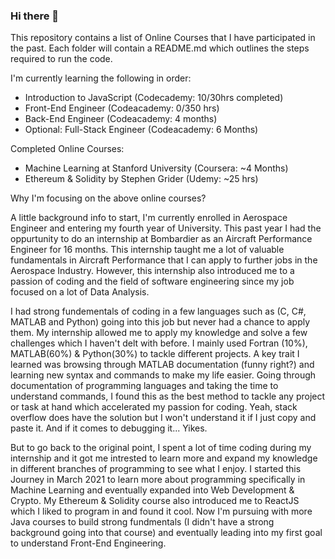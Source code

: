 ### Hi there 👋
This repository contains a list of Online Courses that I have participated in the past. Each folder will contain a README.md which outlines the steps required to run the code.

I'm currently learning the following in order:
  - Introduction to JavaScript (Codecademy: 10/30hrs completed) 
  - Front-End Engineer (Codeacademy: 0/350 hrs)
  - Back-End Engineer (Codeacademy: 4 months)
  - Optional: Full-Stack Engineer (Codeacademy: 6 Months) 

Completed Online Courses:
  - Machine Learning at Stanford University (Coursera: ~4 Months)
  - Ethereum & Solidity by Stephen Grider (Udemy: ~25 hrs)

Why I'm focusing on the above online courses?
 
A little background info to start, I'm currently enrolled in Aerospace Engineer and entering my fourth year of University. This past year I had the oppurtunity to do an internship at Bombardier as an Aircraft Performance Engineer for 16 months. This internship taught me a lot of valuable fundamentals in Aircraft Performance that I can apply to further jobs in the Aerospace Industry. However, this internship also introduced me to a passion of coding and the field of software engineering since my job focused on a lot of Data Analysis. 

I had strong fundementals of coding in a few languages such as (C, C#, MATLAB and Python) going into this job but never had a chance to apply them. My internship allowed me to apply my knowledge and solve a few challenges which I haven't delt with before. I mainly used Fortran (10%), MATLAB(60%) & Python(30%) to tackle different projects. A key trait I learned was browsing through MATLAB documentation (funny right?) and learning new syntax and commands to make my life easier. Going through documentation of programming languages and taking the time to understand commands, I found this as the best method to tackle any project or task at hand which accelerated my passion for coding. Yeah, stack overflow does have the solution but I won't understand it if I just copy and paste it. And if it comes to debugging it... Yikes. 

But to go back to the original point, I spent a lot of time coding during my internship and it got me intrested to learn more and expand my knowledge in different branches of programming to see what I enjoy. I started this Journey in March 2021 to learn more about programming specifically in Machine Learning and eventually expanded into Web Development & Crypto. My Ethereum & Solidity course also introduced me to ReactJS which I liked to program in and found it cool. Now I'm pursuing with more Java courses to build strong fundmentals (I didn't have a strong background going into that course) and eventually leading into my first goal to understand Front-End Engineering.

<!--
**MiklosDennis/MiklosDennis** is a ✨ _special_ ✨ repository because its `README.md` (this file) appears on your GitHub profile.

Here are some ideas to get you started:

- 🔭 I’m currently working on ...
- 🌱 I’m currently learning ...
- 👯 I’m looking to collaborate on ...
- 🤔 I’m looking for help with ...
- 💬 Ask me about ...
- 📫 How to reach me: ...
- 😄 Pronouns: ...
- ⚡ Fun fact: ...
-->
